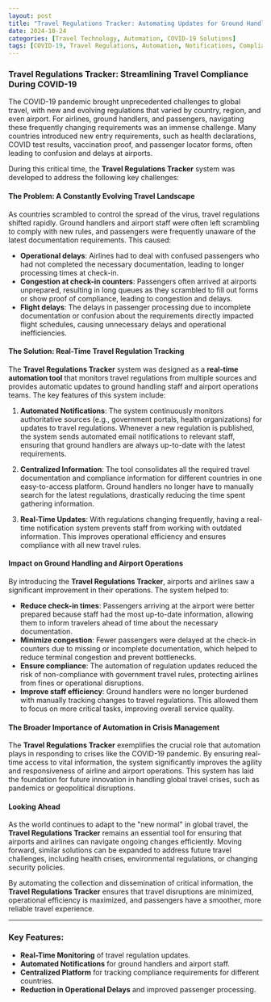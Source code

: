 ```yaml
---
layout: post
title: "Travel Regulations Tracker: Automating Updates for Ground Handlers"
date: 2024-10-24
categories: [Travel Technology, Automation, COVID-19 Solutions]
tags: [COVID-19, Travel Regulations, Automation, Notifications, Compliance, Real-Time Updates]
---
```


### **Travel Regulations Tracker: Streamlining Travel Compliance During COVID-19**

The COVID-19 pandemic brought unprecedented challenges to global travel, with new and evolving regulations that varied by country, region, and even airport. For airlines, ground handlers, and passengers, navigating these frequently changing requirements was an immense challenge. Many countries introduced new entry requirements, such as health declarations, COVID test results, vaccination proof, and passenger locator forms, often leading to confusion and delays at airports.

During this critical time, the **Travel Regulations Tracker** system was developed to address the following key challenges:
  
#### **The Problem: A Constantly Evolving Travel Landscape**
As countries scrambled to control the spread of the virus, travel regulations shifted rapidly. Ground handlers and airport staff were often left scrambling to comply with new rules, and passengers were frequently unaware of the latest documentation requirements. This caused:
  
- **Operational delays**: Airlines had to deal with confused passengers who had not completed the necessary documentation, leading to longer processing times at check-in.
- **Congestion at check-in counters**: Passengers often arrived at airports unprepared, resulting in long queues as they scrambled to fill out forms or show proof of compliance, leading to congestion and delays.
- **Flight delays**: The delays in passenger processing due to incomplete documentation or confusion about the requirements directly impacted flight schedules, causing unnecessary delays and operational inefficiencies.

#### **The Solution: Real-Time Travel Regulation Tracking**
The **Travel Regulations Tracker** system was designed as a **real-time automation tool** that monitors travel regulations from multiple sources and provides automatic updates to ground handling staff and airport operations teams. The key features of this system include:

1. **Automated Notifications**: The system continuously monitors authoritative sources (e.g., government portals, health organizations) for updates to travel regulations. Whenever a new regulation is published, the system sends automated email notifications to relevant staff, ensuring that ground handlers are always up-to-date with the latest requirements.

2. **Centralized Information**: The tool consolidates all the required travel documentation and compliance information for different countries in one easy-to-access platform. Ground handlers no longer have to manually search for the latest regulations, drastically reducing the time spent gathering information.

3. **Real-Time Updates**: With regulations changing frequently, having a real-time notification system prevents staff from working with outdated information. This improves operational efficiency and ensures compliance with all new travel rules.

#### **Impact on Ground Handling and Airport Operations**
By introducing the **Travel Regulations Tracker**, airports and airlines saw a significant improvement in their operations. The system helped to:
  
- **Reduce check-in times**: Passengers arriving at the airport were better prepared because staff had the most up-to-date information, allowing them to inform travelers ahead of time about the necessary documentation.
- **Minimize congestion**: Fewer passengers were delayed at the check-in counters due to missing or incomplete documentation, which helped to reduce terminal congestion and prevent bottlenecks.
- **Ensure compliance**: The automation of regulation updates reduced the risk of non-compliance with government travel rules, protecting airlines from fines or operational disruptions.
- **Improve staff efficiency**: Ground handlers were no longer burdened with manually tracking changes to travel regulations. This allowed them to focus on more critical tasks, improving overall service quality.

#### **The Broader Importance of Automation in Crisis Management**
The **Travel Regulations Tracker** exemplifies the crucial role that automation plays in responding to crises like the COVID-19 pandemic. By ensuring real-time access to vital information, the system significantly improves the agility and responsiveness of airline and airport operations. This system has laid the foundation for future innovation in handling global travel crises, such as pandemics or geopolitical disruptions.

#### **Looking Ahead**
As the world continues to adapt to the "new normal" in global travel, the **Travel Regulations Tracker** remains an essential tool for ensuring that airports and airlines can navigate ongoing changes efficiently. Moving forward, similar solutions can be expanded to address future travel challenges, including health crises, environmental regulations, or changing security policies.

By automating the collection and dissemination of critical information, the **Travel Regulations Tracker** ensures that travel disruptions are minimized, operational efficiency is maximized, and passengers have a smoother, more reliable travel experience.

---

### Key Features:
- **Real-Time Monitoring** of travel regulation updates.
- **Automated Notifications** for ground handlers and airport staff.
- **Centralized Platform** for tracking compliance requirements for different countries.
- **Reduction in Operational Delays** and improved passenger processing.
